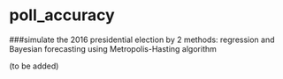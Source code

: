 # poll_accuracy


###simulate the 2016 presidential election by 2 methods: regression and Bayesian forecasting using Metropolis-Hasting algorithm

(to be added)
